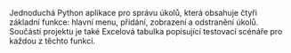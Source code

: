 Jednoduchá Python aplikace pro správu úkolů, která obsahuje čtyři základní funkce: hlavní menu, přidání, zobrazení a odstranění úkolů. Součástí projektu je také Excelová tabulka popisující testovací scénáře pro každou z těchto funkcí.
